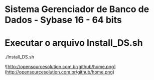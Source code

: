 # Sistema Gerenciador de Banco de Dados - Sybase 16 - 64 bits

# Executar o arquivo Install_DS.sh
./Install_DS.sh

![http://opensourcesolution.com.br/github/home.png] (http://opensourcesolution.com.br/github/home.png)
